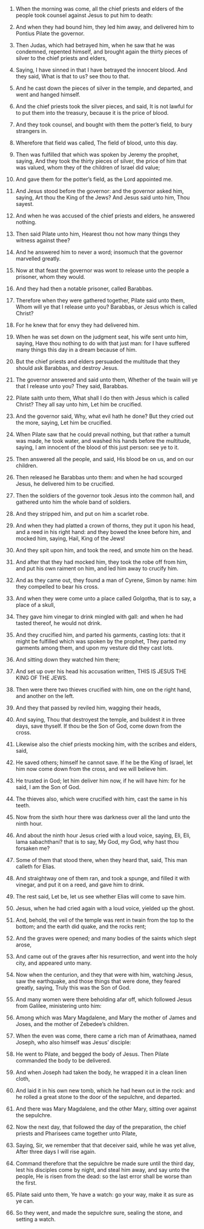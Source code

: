 1. When the morning was come, all the chief priests and elders of
the people took counsel against Jesus to put him to death:

2. And
when they had bound him, they led him away, and delivered him to
Pontius Pilate the governor.

3. Then Judas, which had betrayed him, when he saw that he was
condemned, repented himself, and brought again the thirty pieces of
silver to the chief priests and elders,

4. Saying, I have sinned in
that I have betrayed the innocent blood. And they said, What is that
to us? see thou to that.

5. And he cast down the pieces of silver in the temple, and
departed, and went and hanged himself.

6. And the chief priests took the silver pieces, and said, It is not
lawful for to put them into the treasury, because it is the price of
blood.

7. And they took counsel, and bought with them the potter’s field,
to bury strangers in.

8. Wherefore that field was called, The field of blood, unto this
day.

9. Then was fulfilled that which was spoken by Jeremy the prophet,
saying, And they took the thirty pieces of silver, the price of him
that was valued, whom they of the children of Israel did value;

10. And gave them for the potter’s field, as the Lord appointed me.

11. And Jesus stood before the governor: and the governor asked him,
saying, Art thou the King of the Jews? And Jesus said unto him, Thou
sayest.

12. And when he was accused of the chief priests and elders, he
answered nothing.

13. Then said Pilate unto him, Hearest thou not how many things they
witness against thee?

14. And he answered him to never a word;
insomuch that the governor marvelled greatly.

15. Now at that feast the governor was wont to release unto the
people a prisoner, whom they would.

16. And they had then a notable prisoner, called Barabbas.

17. Therefore when they were gathered together, Pilate said unto
them, Whom will ye that I release unto you? Barabbas, or Jesus which
is called Christ?

18. For he knew that for envy they had delivered
him.

19. When he was set down on the judgment seat, his wife sent unto
him, saying, Have thou nothing to do with that just man: for I have
suffered many things this day in a dream because of him.

20. But the chief priests and elders persuaded the multitude that
they should ask Barabbas, and destroy Jesus.

21. The governor answered and said unto them, Whether of the twain
will ye that I release unto you? They said, Barabbas.

22. Pilate saith unto them, What shall I do then with Jesus which is
called Christ? They all say unto him, Let him be crucified.

23. And the governor said, Why, what evil hath he done? But they
cried out the more, saying, Let him be crucified.

24. When Pilate saw that he could prevail nothing, but that rather a
tumult was made, he took water, and washed his hands before the
multitude, saying, I am innocent of the blood of this just person: see
ye to it.

25. Then answered all the people, and said, His blood be on us, and
on our children.

26. Then released he Barabbas unto them: and when he had scourged
Jesus, he delivered him to be crucified.

27. Then the soldiers of the governor took Jesus into the common
hall, and gathered unto him the whole band of soldiers.

28. And they stripped him, and put on him a scarlet robe.

29. And when they had platted a crown of thorns, they put it upon
his head, and a reed in his right hand: and they bowed the knee before
him, and mocked him, saying, Hail, King of the Jews!

30. And they
spit upon him, and took the reed, and smote him on the head.

31. And after that they had mocked him, they took the robe off from
him, and put his own raiment on him, and led him away to crucify him.

32. And as they came out, they found a man of Cyrene, Simon by name:
him they compelled to bear his cross.

33. And when they were come unto a place called Golgotha, that is to
say, a place of a skull,

34. They gave him vinegar to drink mingled
with gall: and when he had tasted thereof, he would not drink.

35. And they crucified him, and parted his garments, casting lots:
that it might be fulfilled which was spoken by the prophet, They
parted my garments among them, and upon my vesture did they cast lots.

36. And sitting down they watched him there;

37. And set up over
his head his accusation written, THIS IS JESUS THE KING OF THE JEWS.

38. Then were there two thieves crucified with him, one on the right
hand, and another on the left.

39. And they that passed by reviled him, wagging their heads,

40. And saying, Thou that destroyest the temple, and buildest it in three
days, save thyself. If thou be the Son of God, come down from the
cross.

41. Likewise also the chief priests mocking him, with the scribes
and elders, said,

42. He saved others; himself he cannot save. If he
be the King of Israel, let him now come down from the cross, and we
will believe him.

43. He trusted in God; let him deliver him now, if he will have him:
for he said, I am the Son of God.

44. The thieves also, which were crucified with him, cast the same
in his teeth.

45. Now from the sixth hour there was darkness over all the land
unto the ninth hour.

46. And about the ninth hour Jesus cried with a loud voice, saying,
Eli, Eli, lama sabachthani? that is to say, My God, my God, why hast
thou forsaken me?

47. Some of them that stood there, when they
heard that, said, This man calleth for Elias.

48. And straightway one of them ran, and took a spunge, and filled
it with vinegar, and put it on a reed, and gave him to drink.

49. The rest said, Let be, let us see whether Elias will come to
save him.

50. Jesus, when he had cried again with a loud voice, yielded up the
ghost.

51. And, behold, the veil of the temple was rent in twain from the
top to the bottom; and the earth did quake, and the rocks rent;

52. And the graves were opened; and many bodies of the saints which slept
arose,

53. And came out of the graves after his resurrection, and
went into the holy city, and appeared unto many.

54. Now when the centurion, and they that were with him, watching
Jesus, saw the earthquake, and those things that were done, they
feared greatly, saying, Truly this was the Son of God.

55. And many women were there beholding afar off, which followed
Jesus from Galilee, ministering unto him:

56. Among which was Mary
Magdalene, and Mary the mother of James and Joses, and the mother of
Zebedee’s children.

57. When the even was come, there came a rich man of Arimathaea,
named Joseph, who also himself was Jesus’ disciple:

58. He went to
Pilate, and begged the body of Jesus. Then Pilate commanded the body
to be delivered.

59. And when Joseph had taken the body, he wrapped it in a clean
linen cloth,

60. And laid it in his own new tomb, which he had hewn
out in the rock: and he rolled a great stone to the door of the
sepulchre, and departed.

61. And there was Mary Magdalene, and the other Mary, sitting over
against the sepulchre.

62. Now the next day, that followed the day of the preparation, the
chief priests and Pharisees came together unto Pilate,

63. Saying,
Sir, we remember that that deceiver said, while he was yet alive,
After three days I will rise again.

64. Command therefore that the sepulchre be made sure until the
third day, lest his disciples come by night, and steal him away, and
say unto the people, He is risen from the dead: so the last error
shall be worse than the first.

65. Pilate said unto them, Ye have a watch: go your way, make it as
sure as ye can.

66. So they went, and made the sepulchre sure, sealing the stone,
and setting a watch.